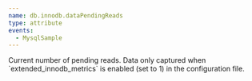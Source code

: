```yaml
---
name: db.innodb.dataPendingReads
type: attribute
events:
  - MysqlSample
---
```


Current number of pending reads. Data only captured when \`extended\_innodb\_metrics\` is enabled (set to 1) in the configuration file.